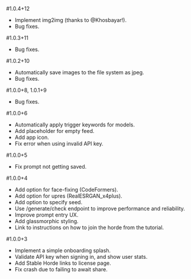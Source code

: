 #1.0.4+12
- Implement img2img (thanks to @Khosbayar!).
- Bug fixes.

#1.0.3+11
- Bug fixes.

#1.0.2+10
- Automatically save images to the file system as jpeg.
- Bug fixes.

#1.0.0+8, 1.0.1+9
- Bug fixes.

#1.0.0+6
- Automatically apply trigger keywords for models.
- Add placeholder for empty feed.
- Add app icon.
- Fix error when using invalid API key.

#1.0.0+5
- Fix prompt not getting saved.

#1.0.0+4
- Add option for face-fixing (CodeFormers).
- Add option for upres (RealESRGAN_x4plus).
- Add option to specify seed.
- Use /generate/check endpoint to improve performance and reliability.
- Improve prompt entry UX.
- Add glassmorphic styling.
- Link to instructions on how to join the horde from the tutorial.

#1.0.0+3
- Implement a simple onboarding splash.
- Validate API key when signing in, and show user stats. 
- Add Stable Horde links to license page.
- Fix crash due to failing to await share.